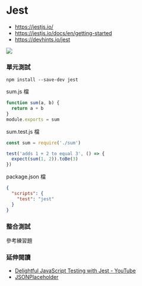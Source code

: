 # Jest

- <https://jestjs.io/>
- <https://jestjs.io/docs/en/getting-started>
- <https://devhints.io/jest>

![](https://jestjs.io/img/content/matchers/equals.png)

### 單元測試

```
npm install --save-dev jest
```

sum.js 檔

```js
function sum(a, b) {
  return a + b
}
module.exports = sum
```

sum.test.js 檔

```js
const sum = require('./sum')

test('adds 1 + 2 to equal 3', () => {
  expect(sum(1, 2)).toBe(3)
})
```

package.json 檔

```json
{
  "scripts": {
    "test": "jest"
  }
}
```

### 整合測試

參考練習題

### 延伸閱讀

- [Delightful JavaScript Testing with Jest - YouTube](https://www.youtube.com/watch?v=cAKYQpTC7MA)
- [JSONPlaceholder](https://jsonplaceholder.typicode.com/)
